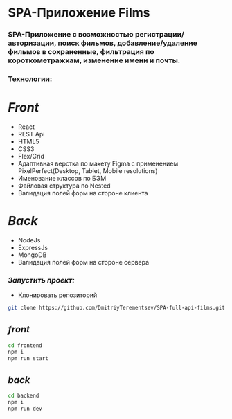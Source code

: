 # SPA-Приложение Films

### SPA-Приложение с возможностью регистрации/авторизации, поиск фильмов, добавление/удаление фильмов в сохраненные, фильтрация по короткометражкам, изменение имени и почты.

### Технологии:
# *Front*
* React
* REST Api
* HTML5
* CSS3
* Flex/Grid
* Адаптивная верстка по макету Figma с применением PixelPerfect(Desktop, Tablet, Mobile resolutions)
* Именование классов по БЭМ
* Файловая структура по Nested
* Валидация полей форм на стороне клиента
# *Back*
* NodeJs
* ExpressJs
* MongoDB
* Валидация полей форм на стороне сервера

### *Запустить проект:*
* Клонировать репозиторий
``` bash
git clone https://github.com/DmitriyTerementsev/SPA-full-api-films.git        
```

## *front*
``` bash
cd frontend
npm i
npm run start
``` 

## *back*
``` bash
cd backend
npm i
npm run dev
```


